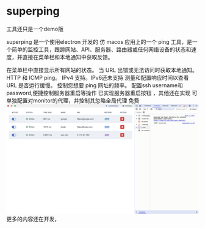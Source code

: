 # superping
工具还只是一个demo版

superping 是一个使用electron 开发的 仿 macos 应用上的一个 ping 工具，是一个简单的监控工具，跟踪网站、API、服务器、路由器或任何网络设备的状态和速度，并直接在菜单栏和本地通知中获取反馈。

在菜单栏中直接显示所有网站的状态。
当 URL 出错或无法访问时获取本地通知。
HTTP 和 ICMP ping。
IPv4 支持。IPv6还未支持
测量和配置响应时间以查看 URL 是否运行缓慢。
控制您想要 ping 网址的频率。
配置ssh username和password,便捷控制服务器重启等操作
已实现服务器重启按钮 ，其他还在实现
可单独配置对monitor的代理，并控制其忽略全局代理
免费
![alt text](image.png)
更多的内容还在开发，